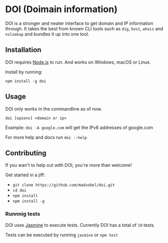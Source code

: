 # DOI (Doimain information)

DOI is a stronger and neater interface to get domain and IP information through. It takes the best from known CLI tools such as `dig`, `host`, `whois` and `nslookup` and bundles it up into one tool.

## Installation
DOI requires [Node.js](https://nodejs.org/en/) to run. And works on Windows, macOS or Linux.

Install by running:

`npm install -g doi`

## Usage
DOI only works in the commandline as of now.

`doi [opions] <domain or ip>`

Example: `doi -A google.com` will get the IPv6 addresses of google.com

For more help and docs run `doi --help`

## Contributing
If you wan't to help out with DOI, you're more than welcome!

Get started in a jiff:

- `git clone https://github.com/madsobel/doi.git`
- `cd doi`
- `npm install`
- `npm install -g`

### Runnnig tests
DOI uses [Jasmine](http://jasmine.github.io/) to execute tests. Currently DOI has a total of `19` tests.

Tests can be executed by running `jasmine` or `npm test`
